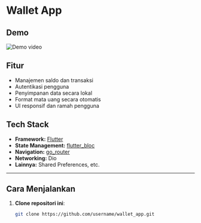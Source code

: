 # Wallet App

## Demo

![Demo video](assets/gif/demo.gif)

## Fitur

- Manajemen saldo dan transaksi
- Autentikasi pengguna
- Penyimpanan data secara lokal
- Format mata uang secara otomatis
- UI responsif dan ramah pengguna

## Tech Stack

- **Framework:** [Flutter](https://flutter.dev)
- **State Management:** [flutter_bloc](https://pub.dev/packages/flutter_bloc)
- **Navigation:** [go_router](https://pub.dev/packages/go_router)
- **Networking:** Dio
- **Lainnya:** Shared Preferences, etc.

---

## Cara Menjalankan

1. **Clone repositori ini**:
   ```bash
   git clone https://github.com/username/wallet_app.git
   ```
